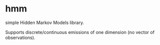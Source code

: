 hmm
===

simple Hidden Markov Models library.

Supports discrete/continuous emissions of one dimension (no vector of observations).

